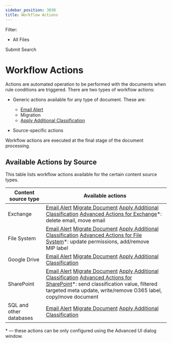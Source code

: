 ```yaml
---
sidebar_position: 3030
title: Workflow Actions
---
```


Filter: 

* All Files

Submit Search

# Workflow Actions

Actions are automated operation to be performed with the documents when rule conditions are triggered. There are two types of workflow actions:

* Generic actions available for any type of document. These are:

  * [Email Alert](EmailAlert)
  * Migration
  * [Apply Additional Classification](../AdvancedWindow/Classification)
* Source-specific actions

Workflow actions are executed at the final stage of the document processing.

## Available Actions by Source

This table lists workflow actions available for the certain content source types.

| Content source type | Available actions |
| --- | --- |
| Exchange | [Email Alert](EmailAlert)  [Migrate Document](MigrateDocument)  [Apply Additional Classification](../AdvancedWindow/Classification)  [Advanced Actions for Exchange](../AdvancedWindow/Exchange)\*: delete email, move email |
| File System | [Email Alert](EmailAlert)  [Migrate Document](MigrateDocument)  [Apply Additional Classification](../AdvancedWindow/Classification)  [Advanced Actions for File System](../AdvancedWindow/Files)\*: update permissions, add/remove MIP label |
| Google Drive | [Email Alert](EmailAlert)  [Migrate Document](MigrateDocument)  [Apply Additional Classification](../AdvancedWindow/Classification) |
| SharePoint | [Email Alert](EmailAlert)  [Migrate Document](MigrateDocument)  [Apply Additional Classification](../AdvancedWindow/Classification)  [Advanced Actions for SharePoint](../AdvancedWindow/SharePoint)\*: send classification value, filtered targeted meta update, write/remove O365 label, copy/move document |
| SQL and other databases | [Email Alert](EmailAlert)  [Migrate Document](MigrateDocument)  [Apply Additional Classification](../AdvancedWindow/Classification) |

\* — these actions can be only configured using the Advanced UI dialog window.